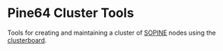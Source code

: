# Pine64 Cluster Tools

Tools for creating and maintaining a cluster of [SOPINE](https://wiki.pine64.org/wiki/PINE_A64-LTS/SOPine) nodes using the [clusterboard](https://wiki.pine64.org/wiki/Clusterboard).

